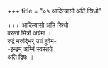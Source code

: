 +++
title = "०५ आदित्यासो अति स्रिधो"

+++
आदित्यासो अति स्रिधो  
वरुणो मित्रो अर्यमा ।  
रुद्रं मरुद्भिर् उग्रं हुवेम-  
-इन्द्रम् अग्निं स्वस्तये  
अति द्विषः ॥